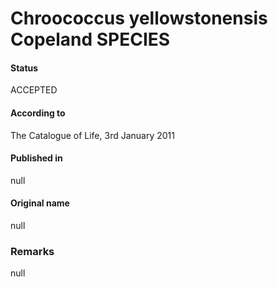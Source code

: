 # Chroococcus yellowstonensis Copeland SPECIES

#### Status
ACCEPTED

#### According to
The Catalogue of Life, 3rd January 2011

#### Published in
null

#### Original name
null

### Remarks
null